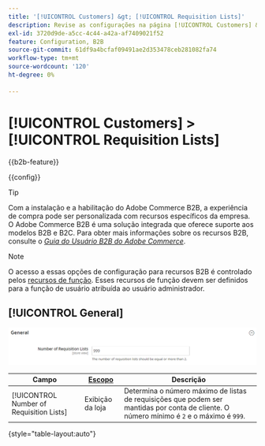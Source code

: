 ```yaml
---
title: '[!UICONTROL Customers] &gt; [!UICONTROL Requisition Lists]'
description: Revise as configurações na página [!UICONTROL Customers] &gt; [!UICONTROL Requisition Lists] do Administrador do Commerce.
exl-id: 3720d9de-a5cc-4c44-a42a-af7409021f52
feature: Configuration, B2B
source-git-commit: 61df9a4bcfaf09491ae2d353478ceb281082fa74
workflow-type: tm+mt
source-wordcount: '120'
ht-degree: 0%

---
```


# [!UICONTROL Customers] > [!UICONTROL Requisition Lists]

{{b2b-feature}}

{{config}}

>[!TIP]
>
>Com a instalação e a habilitação do Adobe Commerce B2B, a experiência de compra pode ser personalizada com recursos específicos da empresa. O Adobe Commerce B2B é uma solução integrada que oferece suporte aos modelos B2B e B2C. Para obter mais informações sobre os recursos B2B, consulte o [_Guia do Usuário B2B do Adobe Commerce_](https://experienceleague.adobe.com/docs/commerce-admin/b2b/introduction.html).

>[!NOTE]
>
>O acesso a essas opções de configuração para recursos B2B é controlado pelos [recursos de função](../../systems/permissions-user-roles.md#role-resources). Esses recursos de função devem ser definidos para a função de usuário atribuída ao usuário administrador.

## [!UICONTROL General]

![Geral](./assets/requisition-lists-general.png)<!-- zoom -->

<!-- General](https://docs.magento.com/user-guide/stores/b2b-configure-requisition-lists.html) -->

| Campo | [Escopo](../../getting-started/websites-stores-views.md#scope-settings) | Descrição |
|--- |--- |--- |
| [!UICONTROL Number of Requisition Lists] | Exibição da loja | Determina o número máximo de listas de requisições que podem ser mantidas por conta de cliente. O número mínimo é `2` e o máximo é `999`. |

{style="table-layout:auto"}

